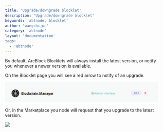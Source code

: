 ```yaml
---
title: 'Upgrade/downgrade blocklet'
description: 'Upgrade/downgrade blocklet'
keywords: 'abtnode, blocklet'
author: 'wangshijun'
category: 'abtnode'
layout: 'documentation'
tags:
  - 'abtnode'
---
```


By default, ArcBlock Blocklets will always install the latest version, or notify you whenever a newer version is available. 

On the Blocklet page you will see a red arrow to notify of an upgrade.

![](./images/upgrade.png)

Or, in the Marketplace you node will request that you upgrade to the latest version.

![](./images/upgrade-1,png)